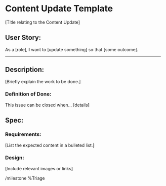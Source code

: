 # Content Update Template

[Title relating to the Content Update]

## User Story:

As a [role], I want to [update something] so that [some outcome].

---

## Description:

[Briefly explain the work to be done.]

### Definition of Done:

This issue can be closed when... [details]

## Spec:

### Requirements:

[List the expected content in a bulleted list.]

### Design:

[Include relevant images or links]

/milestone %Triage